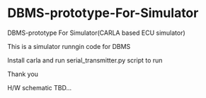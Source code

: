 # DBMS-prototype-For-Simulator
DBMS-prototype For Simulator(CARLA based ECU simulator)

This is a simulator runngin code for DBMS

Install carla and run serial_transmitter.py script to run

Thank you

H/W schematic TBD...

